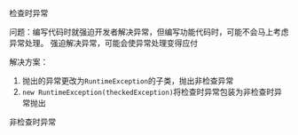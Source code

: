 

检查时异常

问题：编写代码时就强迫开发者解决异常，但编写功能代码时，可能不会马上考虑异常处理。
强迫解决异常，可能会使异常处理变得应付

解决方案：
1. 抛出的异常更改为``RuntimeException``的子类，抛出非检查异常
2. ``new RuntimeException(theckedException)``将检查时异常包装为非检查时异常抛出

非检查时异常